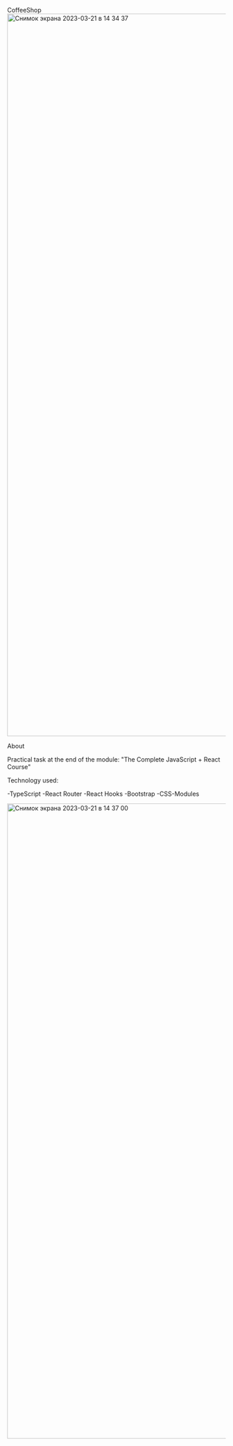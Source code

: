 CoffeeShop
<img width="1662" alt="Снимок экрана 2023-03-21 в 14 34 37" src="https://user-images.githubusercontent.com/109174308/226622528-7738511d-c4ca-4349-ad60-d65ea242f21a.png">

About

Practical task at the end of the module: "The Complete JavaScript + React Course"

Technology used:

-TypeScript
-React Router
-React Hooks
-Bootstrap
-CSS-Modules 

<img width="1461" alt="Снимок экрана 2023-03-21 в 14 37 00" src="https://user-images.githubusercontent.com/109174308/226622881-34a61c4b-d22e-41dc-9037-26e4c93aca95.png">



